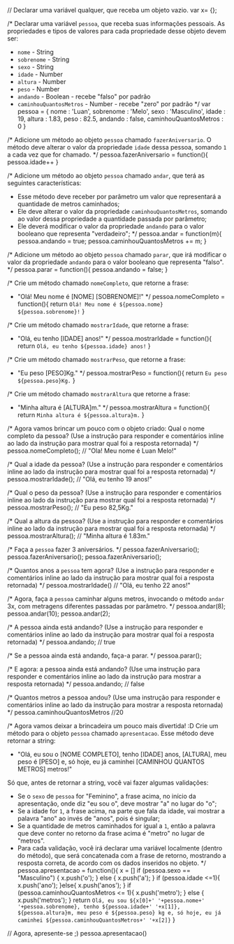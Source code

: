 // Declarar uma variável qualquer, que receba um objeto vazio.
var x= {};

/*
Declarar uma variável `pessoa`, que receba suas informações pessoais.
As propriedades e tipos de valores para cada propriedade desse objeto devem ser:
- `nome` - String
- `sobrenome` - String
- `sexo` - String
- `idade` - Number
- `altura` - Number
- `peso` - Number
- `andando` - Boolean - recebe "falso" por padrão
- `caminhouQuantosMetros` - Number - recebe "zero" por padrão
*/
var pessoa = {
    nome : 'Luan',
    sobrenome : 'Melo',
    sexo : 'Masculino',
    idade : 19,
    altura : 1.83,
    peso : 82.5,
    andando : false,
    caminhouQuantosMetros : 0
}

/*
Adicione um método ao objeto `pessoa` chamado `fazerAniversario`. O método deve
alterar o valor da propriedade `idade` dessa pessoa, somando `1` a cada vez que
for chamado.
*/
pessoa.fazerAniversario = function(){
    pessoa.idade++
}

/*
Adicione um método ao objeto `pessoa` chamado `andar`, que terá as seguintes
características:
- Esse método deve receber por parâmetro um valor que representará a quantidade
de metros caminhados;
- Ele deve alterar o valor da propriedade `caminhouQuantosMetros`, somando ao
valor dessa propriedade a quantidade passada por parâmetro;
- Ele deverá modificar o valor da propriedade `andando` para o valor
booleano que representa "verdadeiro";
*/
pessoa.andar = function(m){
    pessoa.andando = true;
    pessoa.caminhouQuantosMetros += m;
}

/*
Adicione um método ao objeto `pessoa` chamado `parar`, que irá modificar o valor
da propriedade `andando` para o valor booleano que representa "falso".
*/
pessoa.parar = function(){
    pessoa.andando = false;
}

/*
Crie um método chamado `nomeCompleto`, que retorne a frase:
- "Olá! Meu nome é [NOME] [SOBRENOME]!"
*/
pessoa.nomeCompleto = function(){
    return `Olá! Meu nome é ${pessoa.nome} ${pessoa.sobrenome}!`
}

/*
Crie um método chamado `mostrarIdade`, que retorne a frase:
- "Olá, eu tenho [IDADE] anos!"
*/
pessoa.mostrarIdade = function(){
    return `Olá, eu tenho ${pessoa.idade} anos!`
}

/*
Crie um método chamado `mostrarPeso`, que retorne a frase:
- "Eu peso [PESO]Kg."
*/
pessoa.mostrarPeso = function(){
    return `Eu peso ${pessoa.peso}Kg.`
}

/*
Crie um método chamado `mostrarAltura` que retorne a frase:
- "Minha altura é [ALTURA]m."
*/
pessoa.mostrarAltura = function(){
    return `Minha altura é ${pessoa.altura}m.`
}

/*
Agora vamos brincar um pouco com o objeto criado:
Qual o nome completo da pessoa? (Use a instrução para responder e comentários
inline ao lado da instrução para mostrar qual foi a resposta retornada)
*/
pessoa.nomeCompleto(); // "Ola! Meu nome é Luan Melo!"

/*
Qual a idade da pessoa? (Use a instrução para responder e comentários
inline ao lado da instrução para mostrar qual foi a resposta retornada)
*/
pessoa.mostrarIdade(); // "Olá, eu tenho 19 anos!"

/*
Qual o peso da pessoa? (Use a instrução para responder e comentários
inline ao lado da instrução para mostrar qual foi a resposta retornada)
*/
pessoa.mostrarPeso(); // "Eu peso 82,5Kg."

/*
Qual a altura da pessoa? (Use a instrução para responder e comentários
inline ao lado da instrução para mostrar qual foi a resposta retornada)
*/
pessoa.mostrarAltura(); // "Minha altura é 1.83m."

/*
Faça a `pessoa` fazer 3 aniversários.
*/
pessoa.fazerAniversario();
pessoa.fazerAniversario();
pessoa.fazerAniversario();

/*
Quantos anos a `pessoa` tem agora? (Use a instrução para responder e
comentários inline ao lado da instrução para mostrar qual foi a resposta
retornada)
*/
pessoa.mostrarIdade() // "Olá, eu tenho 22 anos!"

/*
Agora, faça a `pessoa` caminhar alguns metros, invocando o método `andar` 3x,
com metragens diferentes passadas por parâmetro.
*/
pessoa.andar(8);
pessoa.andar(10);
pessoa.andar(2);

/*
A pessoa ainda está andando? (Use a instrução para responder e comentários
inline ao lado da instrução para mostrar qual foi a resposta retornada)
*/
pessoa.andando; // true

/*
Se a pessoa ainda está andando, faça-a parar.
*/
pessoa.parar();

/*
E agora: a pessoa ainda está andando? (Use uma instrução para responder e
comentários inline ao lado da instrução para mostrar a resposta retornada)
*/
pessoa.andando; // false

/*
Quantos metros a pessoa andou? (Use uma instrução para responder e comentários
inline ao lado da instrução para mostrar a resposta retornada)
*/
pessoa.caminhouQuantosMetros //20

/*
Agora vamos deixar a brincadeira um pouco mais divertida! :D
Crie um método para o objeto `pessoa` chamado `apresentacao`. Esse método deve
retornar a string:
- "Olá, eu sou o [NOME COMPLETO], tenho [IDADE] anos, [ALTURA], meu peso é [PESO] e, só hoje, eu já caminhei [CAMINHOU QUANTOS METROS] metros!"

Só que, antes de retornar a string, você vai fazer algumas validações:
- Se o `sexo` de `pessoa` for "Feminino", a frase acima, no início da
apresentação, onde diz "eu sou o", deve mostrar "a" no lugar do "o";
- Se a idade for `1`, a frase acima, na parte que fala da idade, vai mostrar a
palavra "ano" ao invés de "anos", pois é singular;
- Se a quantidade de metros caminhados for igual a `1`, então a palavra que
deve conter no retorno da frase acima é "metro" no lugar de "metros".
- Para cada validação, você irá declarar uma variável localmente (dentro do
método), que será concatenada com a frase de retorno, mostrando a resposta
correta, de acordo com os dados inseridos no objeto.
*/
pessoa.apresentacao = function(){
    x = []
    if (pessoa.sexo == "Masculino") {
        x.push('o');
    } else {
        x.push('a');
    }
    if (pessoa.idade <=1){
        x.push('ano');
    }else{
        x.push('anos');
    }
    if (pessoa.caminhouQuantosMetros <= 1){
        x.push('metro');
    } else {
        x.push('metros');
    }
    return `Olá, eu sou ${x[0]+' '+pessoa.nome+' '+pessoa.sobrenome}, tenho ${pessoa.idade+' '+x[1]}, ${pessoa.altura}m, meu peso é ${pessoa.peso} kg e, só hoje, eu já caminhei ${pessoa.caminhouQuantosMetros+' '+x[2]}`
}

// Agora, apresente-se ;)
pessoa.apresentacao()

